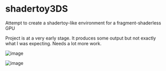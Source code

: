 # shadertoy3DS
Attempt to create a shadertoy-like environment for a fragment-shaderless GPU

Project is at a very early stage. It produces some output but not exactly what I was expecting. Needs a lot more work.

![image](https://user-images.githubusercontent.com/7304787/180284382-45ec02ba-0e94-4a5f-8740-57542f286990.png)

![image](https://user-images.githubusercontent.com/7304787/180283136-28fccc1b-1583-46ab-bff8-bc7c8a47806c.png)
